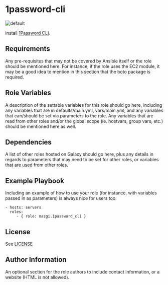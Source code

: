 # 1password-cli

![default](https://github.com/mazgi/ansible-galaxy.1password-cli/workflows/default/badge.svg)

Install [1Password CLI](https://app-updates.agilebits.com/product_history/CLI).

## Requirements

Any pre-requisites that may not be covered by Ansible itself or the role should be mentioned here. For instance, if the role uses the EC2 module, it may be a good idea to mention in this section that the boto package is required.

## Role Variables

A description of the settable variables for this role should go here, including any variables that are in defaults/main.yml, vars/main.yml, and any variables that can/should be set via parameters to the role. Any variables that are read from other roles and/or the global scope (ie. hostvars, group vars, etc.) should be mentioned here as well.

## Dependencies

A list of other roles hosted on Galaxy should go here, plus any details in regards to parameters that may need to be set for other roles, or variables that are used from other roles.

## Example Playbook

Including an example of how to use your role (for instance, with variables passed in as parameters) is always nice for users too:

    - hosts: servers
      roles:
         - { role: mazgi.1password_cli }

## License

See [LICENSE](https://github.com/mazgi/ansible-galaxy.1password-cli/blob/master/LICENSE)

## Author Information

An optional section for the role authors to include contact information, or a website (HTML is not allowed).
